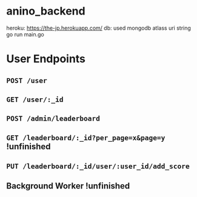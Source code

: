 # anino_backend
heroku: https://the-jp.herokuapp.com/
db: used mongodb atlass uri string
go run main.go
# User Endpoints
## `POST /user`
## `GET /user/:_id`
## `POST /admin/leaderboard`
## `GET /leaderboard/:_id?per_page=x&page=y` !unfinished
## `PUT /leaderboard/:_id/user/:user_id/add_score`
## Background Worker !unfinished


